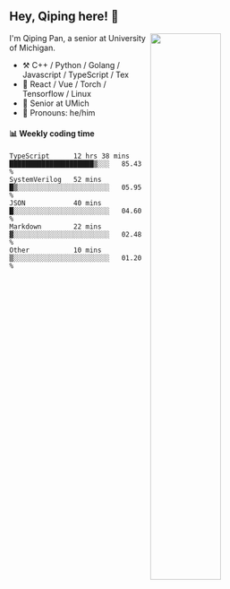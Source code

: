 

## Hey, Qiping here! :wave:

[<img align="right" width="50%" src="https://github-readme-stats.vercel.app/api?username=ppppqp&theme=dark&show_icons=true">](https://metrics.lecoq.io/ppppqp?template=classic)


I'm Qiping Pan, a senior at University of Michigan.

-   :hammer_and_pick: C++ / Python / Golang / Javascript / TypeScript / Tex
-   :pencil: React / Vue / Torch / Tensorflow / Linux 
-   :seedling: Senior at UMich
-   :man: Pronouns: he/him



#### :bar_chart: Weekly coding time

<!--START_SECTION:waka-->

```text
TypeScript      12 hrs 38 mins  █████████████████████▒░░░   85.43 %
SystemVerilog   52 mins         █▒░░░░░░░░░░░░░░░░░░░░░░░   05.95 %
JSON            40 mins         █░░░░░░░░░░░░░░░░░░░░░░░░   04.60 %
Markdown        22 mins         ▓░░░░░░░░░░░░░░░░░░░░░░░░   02.48 %
Other           10 mins         ▒░░░░░░░░░░░░░░░░░░░░░░░░   01.20 %
```

<!--END_SECTION:waka-->
